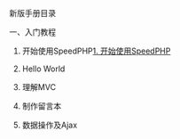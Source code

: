 新版手册目录

一、入门教程

1. 开始使用SpeedPHP[1. 开始使用SpeedPHP](快速入门一、开始使用SpeedPHP.md)

2. Hello World

3. 理解MVC

4. 制作留言本

5. 数据操作及Ajax
